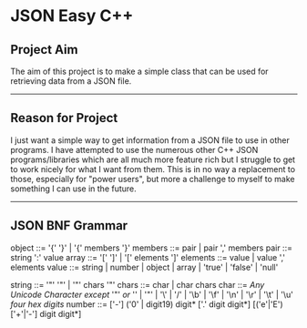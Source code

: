 # JSON Easy C++


## Project Aim

The aim of this project is to make a simple class that can be used for retrieving data from a JSON file.

---

## Reason for Project

I just want a simple way to get information from a JSON file to use in other programs. I have attempted to use the numerous other C++ JSON programs/libraries which are all much more feature rich but I struggle to get to work nicely for what I want from them. This is in no way a replacement to those, especially for "power users", but more a challenge to myself to make something I can use in the future.

---

## JSON BNF Grammar

object      ::=     '{' '}' | '{' members '}'
members     ::=     pair | pair ',' members
pair        ::=     string ':' value
array       ::=     '[' ']' | '[' elements ']'
elements    ::=     value | value ',' elements
value       ::=     string | number | object | array | 'true' | 'false' | 'null'

string      ::=     '"' '"' | '"' chars '"'
chars       ::=     char | char chars
char        ::=     *Any Unicode Character except* '"' *or* '\' | '\"' | '\\' | '\/' | '\b' | '\f' | '\n' | '\r' | '\t' | '\u' *four hex digits*
number      ::= ['-'] ('0' | digit19) digit* ['.' digit digit*] [('e'|'E') ['+'|'-'] digit digit*] 